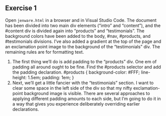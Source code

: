 ## Exercise 1
Open `jenware.html` in a browser and in Visual Studio Code. The document
has been divided into two main div
elements (“intro” and “content”), and
the #content div is divided again
into “products” and “testimonials”. The
background colors have been added
to the body, #nav, #products, and
#testimonials divisions. I’ve also added
a gradient at the top of the page and an
exclamation point image to the background of the “testimonials” div. The remaining
rules are for formatting text.
1. The first thing we’ll do is add padding to the “products” div. One em of padding
all around ought to be fine. Find the #products selector and add the padding
declaration.
#products {
background-color: #FFF;
line-height: 1.5em;
padding: 1em;
}
2. Next, we’ll get a little fancier with the “testimonials” section. I want to clear some
space in the left side of the div so that my nifty exclamation-point background
image is visible. There are several approaches to applying different padding
amounts to each side, but I’m going to do it in a way that gives you experience
deliberately overriding earlier declarations.